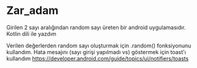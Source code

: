 # Zar_adam
Girilen 2 sayı aralığından random sayı üreten bir android uygulamasıdır. Kotlin dili ile yazdım

Verilen değerlerden random sayı oluşturmak için .random() fonksiyonunu kullandım.
Hata mesajını (sayı girişi yapılmadı vs) göstermek için toast'ı kullandım https://developer.android.com/guide/topics/ui/notifiers/toasts
